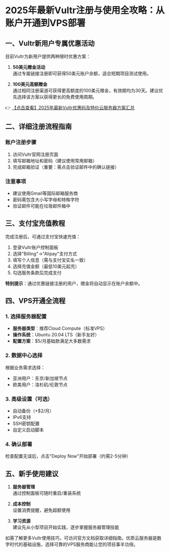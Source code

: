 # 2025年最新Vultr注册与使用全攻略：从账户开通到VPS部署

## 一、Vultr新用户专属优惠活动

目前Vultr为新用户提供两种限时优惠方案：

1. **50美元赠金活动**  
   通过专属链接注册即可获得50美元账户余额，适合短期项目测试使用。

2. **100美元高额赠金**  
   通过相同注册渠道可获得更高额度的100美元赠金，有效期均为30天。建议优先选择该方案以获得更长的免费使用周期。

👉 [【点击查看】2025年最新Vultr优惠码及特价云服务器方案汇总](https://bit.ly/VuLtr)

## 二、详细注册流程指南

### 账户注册步骤
1. 访问Vultr官网注册页面
2. 填写邮箱地址和密码（建议使用常用邮箱）
3. 完成邮箱验证（重要：需点击验证邮件中的确认链接）

### 注意事项
- 建议使用Gmail等国际邮箱服务商
- 密码需包含大小写字母和特殊字符
- 验证邮件可能在垃圾邮件箱中

## 三、支付宝充值教程

完成注册后，可通过支付宝快速充值：

1. 登录Vultr账户控制面板
2. 选择"Billing"→"Alipay"支付方式
3. 填写个人信息（需与支付宝实名一致）
4. 选择充值金额（最低10美元起充）
5. 勾选服务条款后完成支付

**特别提示**：通过优惠链接注册的用户，赠金将自动显示在账户余额中。

## 四、VPS开通全流程

### 1. 选择服务器配置
- **服务器类型**：推荐Cloud Compute（标准VPS）
- **操作系统**：Ubuntu 20.04 LTS（新手友好）
- **配置方案**：$5/月基础款满足大多数需求

### 2. 数据中心选择
根据业务需求选择：
- 亚洲用户：东京/新加坡节点
- 欧美用户：洛杉矶/伦敦节点

### 3. 高级设置（可选）
- 自动备份（+$2/月）
- IPv6支持
- SSH密钥配置
- 自定义启动脚本

### 4. 确认部署
检查配置无误后，点击"Deploy Now"开始部署（约需2-5分钟）

## 五、新手使用建议

1. **服务器管理**  
   通过控制面板可随时重启/重装系统

2. **成本控制**  
   设置消费提醒，避免超额使用

3. **学习资源**  
   建议先从小型项目开始实践，逐步掌握服务器管理技能

如需了解更多Vultr使用技巧，可访问官方文档获取详细指南。优质云服务器是数字时代的基础设施，选择可靠的VPS服务商能让您的项目事半功倍。